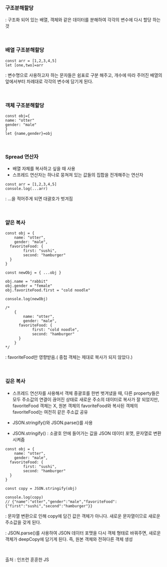 ### 구조분해할당

: 구조화 되어 있는 배열, 객체와 같은 데이터를 분해하여 각각의 변수에 다시 할당 하는 것

<br>

### 배열 구조분해할당

```
const arr = [1,2,3,4,5]
let [one,two]=arr
```

: 변수명으로 사용하고자 하는 문자들은 쉼표로 구분 해주고, 개수에 따라 주어진 배열의 앞에서부터 차례대로 각각의 변수에 담기게 된다.

<br>

### 객체 구조분해할당

```
const obj={
name: "otter"
gender: "male"
}
let {name,gender}=obj
```

<br>

### Spread 연산자

- 배열 자체를 복사하고 싶을 때 사용
- 스프레드 연산자는 하나로 뭉쳐져 있는 값들의 집합을 전개해주는 연산자

```
const arr = [1,2,3,4,5]
console.log(...arr)
```

: ...을 적어주게 되면 대괄호가 벗겨짐

<br>

### 얕은 복사

```
const obj = {
	name: "otter",
	gender: "male",
  favoriteFood: {
		first: "sushi",
		second: "hamburger"
  }
}

const newObj = { ...obj }
```

```
obj.name = "rabbit"
obj.gender = "female"
obj.favoriteFood.first = "cold noodle"

console.log(newObj)

/*
	{
		name: "otter",
		gender: "male",
	  favoriteFood: {
			first: "cold noodle",
			second: "hamburger"
	  }
	}
*/
```

: favoriteFood만 영향받음.( 중첩 객체는 제대로 복사가 되지 않았다.)

<br>

### 깊은 복사

- 스프레드 연산자를 사용해서 객체 중괄호를 한번 벗겨냈을 때, 다른 property들은 모두 주소값의 연결이 끊어진 상태로 새로운 주소의 데이터로 복사가 잘 되었지만, favoriteFood 객체는 X, 원본 객체의 favoriteFood와 복사된 객체의 favoriteFood는 여전히 같은 주소값 공유

- JSON.stringify()와 JSON.parse()를 사용
- JSON.stringify() : 소괄호 안에 들어가는 값을 JSON 데이터 포맷, 문자열로 변환시켜줌

```
const obj = {
	name: "otter",
	gender: "male",
  favoriteFood: {
		first: "sushi",
		second: "hamburger"
  }
}

const copy = JSON.stringify(obj)

console.log(copy)
// {"name":"otter","gender":"male","favoriteFood":{"first":"sushi","second":"hamburger"}}
```

: 문자열 변환으로 인해 copy에 담긴 값은 객체가 아니다. 새로운 문자열이므로 새로운 주소값을 갖게 된다.

: JSON.parse()를 사용하여 JSON 데이터 포맷을 다시 객체 형태로 바꿔주면, 새로운 객체가 deepCopy에 담기게 된다. 즉, 원본 객체와 전혀다른 객체 생성

<br>

출처 : 인프런 훈훈한 JS